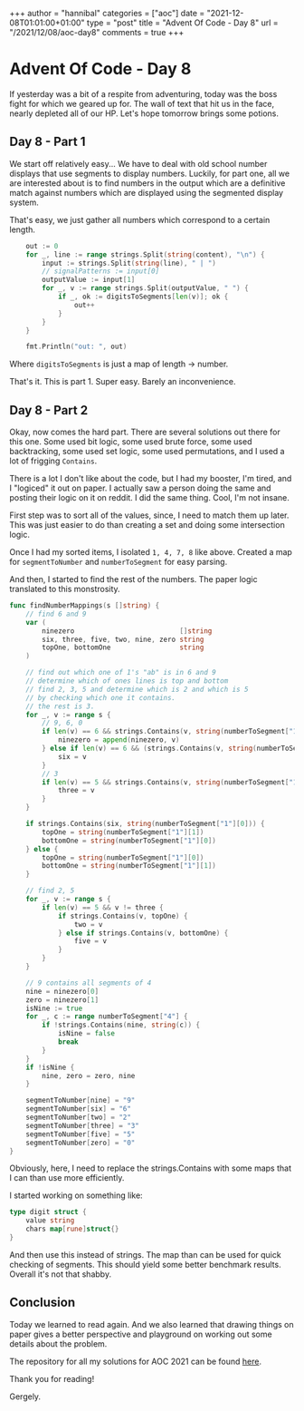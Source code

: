 +++
author = "hannibal"
categories = ["aoc"]
date = "2021-12-08T01:01:00+01:00"
type = "post"
title = "Advent Of Code - Day 8"
url = "/2021/12/08/aoc-day8"
comments = true
+++

# Advent Of Code - Day 8

If yesterday was a bit of a respite from adventuring, today was the boss fight for which we geared up for. The wall of
text that hit us in the face, nearly depleted all of our HP. Let's hope tomorrow brings some potions.

## Day 8 - Part 1

We start off relatively easy... We have to deal with old school number displays that use segments to display numbers.
Luckily, for part one, all we are interested about is to find numbers in the output which are a definitive match
against numbers which are displayed using the segmented display system.

That's easy, we just gather all numbers which correspond to a certain length.

```go
	out := 0
	for _, line := range strings.Split(string(content), "\n") {
		input := strings.Split(string(line), " | ")
		// signalPatterns := input[0]
		outputValue := input[1]
		for _, v := range strings.Split(outputValue, " ") {
			if _, ok := digitsToSegments[len(v)]; ok {
				out++
			}
		}
	}

	fmt.Println("out: ", out)
```

Where `digitsToSegments` is just a map of length -> number.

That's it. This is part 1. Super easy. Barely an inconvenience.

## Day 8 - Part 2

Okay, now comes the hard part. There are several solutions out there for this one. Some used bit logic, some used brute
force, some used backtracking, some used set logic, some used permutations, and I used a lot of frigging `Contains`.

There is a lot I don't like about the code, but I had my booster, I'm tired, and I "logiced" it out on paper. I actually
saw a person doing the same and posting their logic on it on reddit. I did the same thing. Cool, I'm not insane.

First step was to sort all of the values, since, I need to match them up later. This was just easier to do than creating
a set and doing some intersection logic.

Once I had my sorted items, I isolated `1, 4, 7, 8` like above. Created a map for `segmentToNumber` and
`numberToSegment` for easy parsing.

And then, I started to find the rest of the numbers. The paper logic translated to this monstrosity.

```go
func findNumberMappings(s []string) {
	// find 6 and 9
	var (
		ninezero                          []string
		six, three, five, two, nine, zero string
		topOne, bottomOne                 string
	)

	// find out which one of 1's "ab" is in 6 and 9
	// determine which of ones lines is top and bottom
	// find 2, 3, 5 and determine which is 2 and which is 5
	// by checking which one it contains.
	// the rest is 3.
	for _, v := range s {
		// 9, 6, 0
		if len(v) == 6 && strings.Contains(v, string(numberToSegment["1"][0])) && strings.Contains(v, string(numberToSegment["1"][1])) {
			ninezero = append(ninezero, v)
		} else if len(v) == 6 && (strings.Contains(v, string(numberToSegment["1"][0])) || strings.Contains(v, string(numberToSegment["1"][1]))) {
			six = v
		}
		// 3
		if len(v) == 5 && strings.Contains(v, string(numberToSegment["1"][0])) && strings.Contains(v, string(numberToSegment["1"][1])) {
			three = v
		}
	}

	if strings.Contains(six, string(numberToSegment["1"][0])) {
		topOne = string(numberToSegment["1"][1])
		bottomOne = string(numberToSegment["1"][0])
	} else {
		topOne = string(numberToSegment["1"][0])
		bottomOne = string(numberToSegment["1"][1])
	}

	// find 2, 5
	for _, v := range s {
		if len(v) == 5 && v != three {
			if strings.Contains(v, topOne) {
				two = v
			} else if strings.Contains(v, bottomOne) {
				five = v
			}
		}
	}

	// 9 contains all segments of 4
	nine = ninezero[0]
	zero = ninezero[1]
	isNine := true
	for _, c := range numberToSegment["4"] {
		if !strings.Contains(nine, string(c)) {
			isNine = false
			break
		}
	}
	if !isNine {
		nine, zero = zero, nine
	}

	segmentToNumber[nine] = "9"
	segmentToNumber[six] = "6"
	segmentToNumber[two] = "2"
	segmentToNumber[three] = "3"
	segmentToNumber[five] = "5"
	segmentToNumber[zero] = "0"
}

```

Obviously, here, I need to replace the strings.Contains with some maps that I can than use more efficiently.

I started working on something like:

```go
type digit struct {
	value string
	chars map[rune]struct{}
}
```

And then use this instead of strings. The map than can be used for quick checking of segments. This should yield some
better benchmark results. Overall it's not that shabby.

## Conclusion

Today we learned to read again. And we also learned that drawing things on paper gives a better perspective and
playground on working out some details about the problem.

The repository for all my solutions for AOC 2021 can be found [here](https://github.com/Skarlso/aoc2021).

Thank you for reading!

Gergely.